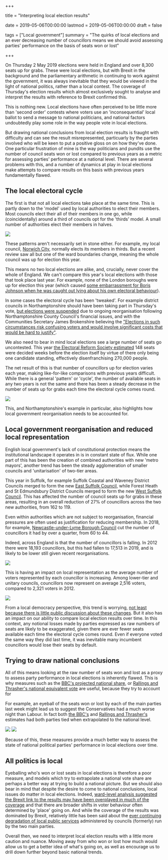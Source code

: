 +++

title = "Interpreting local election results"

date = 2019-05-06T00:00:00
lastmod = 2019-05-06T00:00:00
draft = false

tags = ["Local government"]
summary = "The quirks of local elections and an ever decreasing number of councillors means we should avoid assessing parties' performance on the basis of seats won or lost"

+++

On Thursday 2 May 2019 elections were held in England and over 8,300 seats up for grabs. These were local elections, but with Brexit in the background and the parliamentary arithmetic in continuing to work against the government, it was always inevitable that they would be viewed in the light of national politics, rather than a local contest. The coverage of Thursday's election results which almost exclusively sought to analyse and interpret the results with reference to Brexit confirmed this.

This is nothing new. Local elections have often perceived to be little more than 'second order' contests where voters use an 'inconsequential' local ballot to send a message to national politicians, and national factors undoubtedly play some role in the way people vote in local elections.

But drawing national conclusions from local election results is fraught with difficulty and can see the result misrepresented, particuarly by the parties involved who will be keen to put a positive gloss on on how they've done. One particular frustration of mine is the way politicians and pundits use the number of council seats won or lost compared to previous years as a metric for assessing parties' performance at a national level. There are several problems with this, and a number of dynamics at play in local elections make attempts to compare results on this basis with previous years fundamentally flawed.

## The local electoral cycle

The first is that not all local elections take place at the same time. This is partly down to the 'model' used by local authorities to elect their members. Most councils elect their all of their members in one go, while (coincidentally) around a third of councils opt for the 'thirds' model. A small number of authorities elect their members in halves.

![](https://raw.githubusercontent.com/christopherhuggins/website/master/static/img/posts/20190506/plot_electoral_pattern.png)

These patterns aren't necessarily set in stone either. For example, my local council, [Norwich City](https://www.norwich.gov.uk/site/), normally elects its members in thirds. But a recent review saw all but one of the ward boundaries change, meaning the whole council was up for election this year.

This means no two local elections are alike, and, crucially, never cover the whole of England. We can't compare this year's local elections with those that took place last year. For example, none of the London boroughs were up for election this year (which caused [some embarrassment for Boris Johnson when he was caught out lying about his own electoral behaviour](https://www.standard.co.uk/news/politics/boris-johnson-local-elections-london-twitter-a4133271.html)).

In some cases the electoral cycle has been 'tweaked'. For example district councils in Northamptonshire should have been taking part in Thursday's vote, [but elections were suspended](https://www.bbc.co.uk/news/uk-england-northamptonshire-46390828) due to ongoing reorganisation following Northamptonshire County Council's financial issues, and with the Communities Secretary James Brokenshire believing the ["Elections in such circumstances risk confusing voters and would involve significant costs that would be hard to justify"](https://www.parliament.uk/business/publications/written-questions-answers-statements/written-statement/Lords/2018-11-29/HLWS1095/).

We also need to bear in mind local elections see a large number of seats go uncontested. This year [the Electoral Reform Society estimated](https://www.electoral-reform.org.uk/wp-content/uploads/2019/04/Election-Cancelled-Uncontested-Seats-Breifing-April-19-ERS-EMBARGOED.pdf) 148 seats were decided weeks before the election itself by virtue of there only being one candidate standing, effectively disenfranchising 270,000 people.

The net result of this is that number of councillors up for election varies each year, making like-for-like comparisons with previous years difficult. While there is a general 'pattern' or 'cycle', the number of available seats in any two years is not the same and there has been a steady decrease in the number of seats up for grabs each time the electoral cycle comes round.

![](https://raw.githubusercontent.com/christopherhuggins/website/master/static/img/posts/20190506/plot_seats_available.png)

This, and Northamptonshire's example in particular, also highlights how local government reorganisation needs to be accounted for.

## Local government reorganisation and reduced local representation

English local government's lack of constitutional protection means the institutional landscape it operates in is in constant state of flux. While one part of this has been the creation of combined authorities with new 'metro mayors', another trend has been the steady agglomeration of smaller councils and 'unitarisation' of two-tier areas.

This year in Suffolk, for example Suffolk Coastal and Waveney District Councils merged to form the new [East Suffolk Council](https://www.eastsuffolk.gov.uk/), while Forest Heath and St Edmundsbury District Councils merged to form the new [West Suffolk Council](https://www.westsuffolk.gov.uk/). This has affected the number of council seats up for grabs in these areas, resulting in an overall reduction of 27% of councillors across the two new authorities, from 162 to 119.

Even within authorities which are not subject to reorganisation, financial pressures are often used as justification for reducing membership. In 2018, for example, [Newcastle-under-Lyme Borough Council](https://www.newcastle-staffs.gov.uk/) cut the number of councillors it had by over a quarter, from 60 to 44.

Indeed, across England is that the number of councillors is falling. In 2012 there were 18,193 councillors, but this had fallen to 17,513 in 2019, and is likely to be lower still given recent reorganisations.

![](https://raw.githubusercontent.com/christopherhuggins/website/master/static/img/posts/20190506/plot_total_cllrs.png)

This is having an impact on local representation as the average number of voters represented by each councillor is increasing. Among lower-tier and unitary councils, councillors now represent on average 2,516 voters, compared to 2,321 voters in 2012.

![](https://raw.githubusercontent.com/christopherhuggins/website/master/static/img/posts/20190506/plot_cllr_ratio.png)

From a local democracy perspective, this trend is worrying, [not least because there is little public discussion about these changes](http://www.democraticaudit.com/2019/05/02/local-elections-2019-gone-missing-500-councillors/). But it also has an impact on our ability to compare local election results over time. In this context, any notional losses made by parties expressed as raw numbers of seats are likely to be exaggerated, given there are ever fewer seats available each time the electoral cycle comes round. Even if everyone voted the same way they did last time, it was inevitable many incumbent councillors would lose their seats by default.

## Trying to draw national conclusions

All of this means looking at the raw number of seats won and lost as a proxy to assess party performance in local elections is inherently flawed. This is why measures such as the [BBC's projected national share](https://electionsetc.com/2019/05/01/calculating-the-local-elections-projected-national-share-pns-and-projected-house-of-commons-in-2019/), or [Rallings and Thrasher's national equivalent vote](https://www.thetimes.co.uk/article/the-big-two-thought-local-elections-were-bad-just-wait-until-nigel-joins-the-party-w7whlzz3t) are useful, because they try to account for 

For example, an eyeball of the seats won or lost by each of the main parties last week might lead us to suggest the Conservatives had a much worse night than Labour. In fact both [the BBC's](https://www.bbc.co.uk/news/uk-politics-48091592) and [Rallings and Thrasher's](https://www.thetimes.co.uk/article/the-big-two-thought-local-elections-were-bad-just-wait-until-nigel-joins-the-party-w7whlzz3t) estimates had both parties tied when extrapolated to the national level.

![](https://raw.githubusercontent.com/christopherhuggins/website/master/static/img/posts/20190506/plot_seats_won.png)
![](https://raw.githubusercontent.com/christopherhuggins/website/master/static/img/posts/20190506/plot_nev_2019.png)

Because of this, these measures provide a much better way to assess the state of national political parties' performance in local elections over time.

## All politics is local

Eyeballing who's won or lost seats in local elections is therefore a poor measure, and models which try to extrapolate a national vote share are perhaps a better way at trying to build a national picture. But we should also bear in mind that despite the desire to come to national conclusions, local issues do matter in local elections. Indeed, [ward-level analysis suggested the Brexit link to the results may have been overplayed in much of the coverage](https://twitter.com/drjennings/status/1124950936961601537) and that there are broader shifts in voter behaviour often determined by 'place' going on. And while the coverage of the results was dominated by Brexit, relatively little has been said about the [ever continuing degradation of local public services](https://theconversation.com/local-elections-what-results-mean-for-municipalities-in-crisis-116397) administered by councils (formerly) run by the two main parties.

Overall then, we need to interpret local election results with a little more caution and nuance. Moving away from who won or lost how much would allow us to get a better idea of what's going on, as well as encourage us to drill down further beyond basic national trends.
